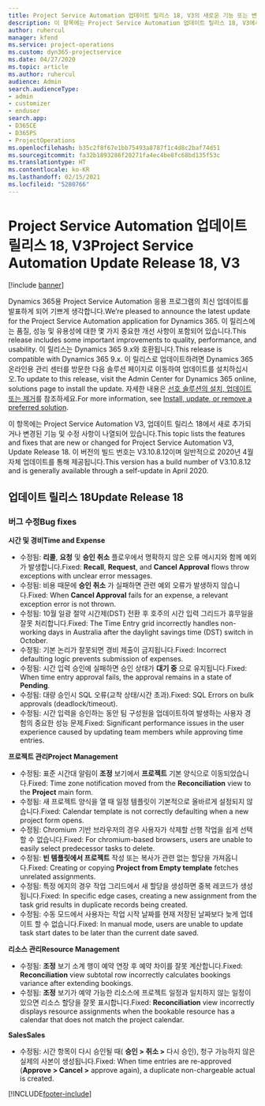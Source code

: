 ```yaml
---
title: Project Service Automation 업데이트 릴리스 18, V3의 새로운 기능 또는 변경된 기능
description: 이 항목에는 Project Service Automation 업데이트 릴리스 18, V3에서 사용할 수 있는 기능 및 수정 사항이 나열되어 있습니다.
author: ruhercul
manager: kfend
ms.service: project-operations
ms.custom: dyn365-projectservice
ms.date: 04/27/2020
ms.topic: article
ms.author: ruhercul
audience: Admin
search.audienceType:
- admin
- customizer
- enduser
search.app:
- D365CE
- D365PS
- ProjectOperations
ms.openlocfilehash: b35c2f8f67e1bb75493a8787f1c4d8c2baf74d51
ms.sourcegitcommit: fa32b1893286f20271fa4ec4be8fc68bd135f53c
ms.translationtype: HT
ms.contentlocale: ko-KR
ms.lasthandoff: 02/15/2021
ms.locfileid: "5280766"
---
```

# <a name="project-service-automation-update-release-18-v3"></a><span data-ttu-id="8b41b-103">Project Service Automation 업데이트 릴리스 18, V3</span><span class="sxs-lookup"><span data-stu-id="8b41b-103">Project Service Automation Update Release 18, V3</span></span>

[!include [banner](../includes/psa-now-project-operations.md)]

<span data-ttu-id="8b41b-104">Dynamics 365용 Project Service Automation 응용 프로그램의 최신 업데이트를 발표하게 되어 기쁘게 생각합니다.</span><span class="sxs-lookup"><span data-stu-id="8b41b-104">We’re pleased to announce the latest update for the Project Service Automation application for Dynamics 365.</span></span> <span data-ttu-id="8b41b-105">이 릴리스에는 품질, 성능 및 유용성에 대한 몇 가지 중요한 개선 사항이 포함되어 있습니다.</span><span class="sxs-lookup"><span data-stu-id="8b41b-105">This release includes some important improvements to quality, performance, and usability.</span></span> <span data-ttu-id="8b41b-106">이 릴리스는 Dynamics 365 9.x와 호환됩니다.</span><span class="sxs-lookup"><span data-stu-id="8b41b-106">This release is compatible with Dynamics 365 9.x.</span></span> <span data-ttu-id="8b41b-107">이 릴리스로 업데이트하려면 Dynamics 365 온라인용 관리 센터를 방문한 다음 솔루션 페이지로 이동하여 업데이트를 설치하십시오.</span><span class="sxs-lookup"><span data-stu-id="8b41b-107">To update to this release, visit the Admin Center for Dynamics 365 online, solutions page to install the update.</span></span> <span data-ttu-id="8b41b-108">자세한 내용은 [선호 솔루션의 설치, 업데이트 또는 제거](https://docs.microsoft.com/power-platform/admin/install-remove-preferred-solution)를 참조하세요.</span><span class="sxs-lookup"><span data-stu-id="8b41b-108">For more information, see [Install, update, or remove a preferred solution](https://docs.microsoft.com/power-platform/admin/install-remove-preferred-solution).</span></span>

<span data-ttu-id="8b41b-109">이 항목에는 Project Service Automation V3, 업데이트 릴리스 18에서 새로 추가되거나 변경된 기능 및 수정 사항이 나열되어 있습니다.</span><span class="sxs-lookup"><span data-stu-id="8b41b-109">This topic lists the features and fixes that are new or changed for Project Service Automation V3, Update Release 18.</span></span> <span data-ttu-id="8b41b-110">이 버전의 빌드 번호는 V3.10.8.12이며 일반적으로 2020년 4월 자체 업데이트를 통해 제공됩니다.</span><span class="sxs-lookup"><span data-stu-id="8b41b-110">This version has a build number of V3.10.8.12 and is generally available through a self-update in April 2020.</span></span>

## <a name="update-release-18"></a><span data-ttu-id="8b41b-111">업데이트 릴리스 18</span><span class="sxs-lookup"><span data-stu-id="8b41b-111">Update Release 18</span></span>

### <a name="bug-fixes"></a><span data-ttu-id="8b41b-112">버그 수정</span><span class="sxs-lookup"><span data-stu-id="8b41b-112">Bug fixes</span></span>

<span data-ttu-id="8b41b-113">**시간 및 경비**</span><span class="sxs-lookup"><span data-stu-id="8b41b-113">**Time and Expense**</span></span>

- <span data-ttu-id="8b41b-114">수정됨: **리콜**, **요청** 및 **승인 취소** 플로우에서 명확하지 않은 오류 메시지와 함께 예외가 발생합니다.</span><span class="sxs-lookup"><span data-stu-id="8b41b-114">Fixed: **Recall**, **Request**, and **Cancel Approval** flows throw exceptions with unclear error messages.</span></span>
- <span data-ttu-id="8b41b-115">수정됨: 비용 때문에 **승인 취소** 가 실패하면 관련 예외 오류가 발생하지 않습니다.</span><span class="sxs-lookup"><span data-stu-id="8b41b-115">Fixed: When **Cancel Approval** fails for an expense, a relevant exception error is not thrown.</span></span>
- <span data-ttu-id="8b41b-116">수정됨: 10월 일광 절약 시간제(DST) 전환 후 호주의 시간 입력 그리드가 휴무일을 잘못 처리합니다.</span><span class="sxs-lookup"><span data-stu-id="8b41b-116">Fixed: The Time Entry grid incorrectly handles non-working days in Australia after the daylight savings time (DST) switch in October.</span></span>
- <span data-ttu-id="8b41b-117">수정됨: 기본 논리가 잘못되면 경비 제출이 금지됩니다.</span><span class="sxs-lookup"><span data-stu-id="8b41b-117">Fixed: Incorrect defaulting logic prevents submission of expenses.</span></span>
- <span data-ttu-id="8b41b-118">수정됨: 시간 입력 승인에 실패하면 승인 상태가 **대기 중** 으로 유지됩니다.</span><span class="sxs-lookup"><span data-stu-id="8b41b-118">Fixed: When time entry approval fails, the approval remains in a state of **Pending**.</span></span>
- <span data-ttu-id="8b41b-119">수정됨: 대량 승인시 SQL 오류(교착 상태/시간 초과).</span><span class="sxs-lookup"><span data-stu-id="8b41b-119">Fixed: SQL Errors on bulk approvals (deadlock/timeout).</span></span>
- <span data-ttu-id="8b41b-120">수정됨: 시간 입력을 승인하는 동안 팀 구성원을 업데이트하여 발생하는 사용자 경험의 중요한 성능 문제.</span><span class="sxs-lookup"><span data-stu-id="8b41b-120">Fixed: Significant performance issues in the user experience caused by updating team members while approving time entries.</span></span>

<span data-ttu-id="8b41b-121">**프로젝트 관리**</span><span class="sxs-lookup"><span data-stu-id="8b41b-121">**Project Management**</span></span>

- <span data-ttu-id="8b41b-122">수정됨: 표준 시간대 알림이 **조정** 보기에서 **프로젝트** 기본 양식으로 이동되었습니다.</span><span class="sxs-lookup"><span data-stu-id="8b41b-122">Fixed: Time zone notification moved from the **Reconciliation** view to the **Project** main form.</span></span>
- <span data-ttu-id="8b41b-123">수정됨: 새 프로젝트 양식을 열 때 일정 템플릿이 기본적으로 올바르게 설정되지 않습니다.</span><span class="sxs-lookup"><span data-stu-id="8b41b-123">Fixed: Calendar template is not correctly defaulting when a new project form opens.</span></span>
- <span data-ttu-id="8b41b-124">수정됨: Chromium 기반 브라우저의 경우 사용자가 삭제할 선행 작업을 쉽게 선택할 수 없습니다.</span><span class="sxs-lookup"><span data-stu-id="8b41b-124">Fixed: For chromium-based browsers, users are unable to easily select predecessor tasks to delete.</span></span>
- <span data-ttu-id="8b41b-125">수정됨: **빈 템플릿에서 프로젝트** 작성 또는 복사가 관련 없는 할당을 가져옵니다.</span><span class="sxs-lookup"><span data-stu-id="8b41b-125">Fixed: Creating or copying **Project from Empty template** fetches unrelated assignments.</span></span>
- <span data-ttu-id="8b41b-126">수정됨: 특정 에지의 경우 작업 그리드에서 새 할당을 생성하면 중복 레코드가 생성됩니다.</span><span class="sxs-lookup"><span data-stu-id="8b41b-126">Fixed: In specific edge cases, creating a new assignment from the task grid results in duplicate records being created.</span></span>
- <span data-ttu-id="8b41b-127">수정됨: 수동 모드에서 사용자는 작업 시작 날짜를 현재 저장된 날짜보다 늦게 업데이트 할 수 없습니다.</span><span class="sxs-lookup"><span data-stu-id="8b41b-127">Fixed: In manual mode, users are unable to update task start dates to be later than the current date saved.</span></span>

<span data-ttu-id="8b41b-128">**리소스 관리**</span><span class="sxs-lookup"><span data-stu-id="8b41b-128">**Resource Management**</span></span>

- <span data-ttu-id="8b41b-129">수정됨: **조정** 보기 소계 행이 예약 연장 후 예약 차이를 잘못 계산합니다.</span><span class="sxs-lookup"><span data-stu-id="8b41b-129">Fixed: **Reconciliation** view subtotal row incorrectly calculates bookings variance after extending bookings.</span></span>
- <span data-ttu-id="8b41b-130">수정됨: **조정** 보기가 예약 가능한 리소스에 프로젝트 일정과 일치하지 않는 일정이 있으면 리소스 할당을 잘못 표시합니다.</span><span class="sxs-lookup"><span data-stu-id="8b41b-130">Fixed: **Reconciliation** view incorrectly displays resource assignments when the bookable resource has a calendar that does not match the project calendar.</span></span>

<span data-ttu-id="8b41b-131">**Sales**</span><span class="sxs-lookup"><span data-stu-id="8b41b-131">**Sales**</span></span>

- <span data-ttu-id="8b41b-132">수정됨: 시간 항목이 다시 승인될 때( **승인 > 취소 >** 다시 승인), 청구 가능하지 않은 실제의 사본이 생성됩니다.</span><span class="sxs-lookup"><span data-stu-id="8b41b-132">Fixed: When time entries are re-approved (**Approve > Cancel >** approve again), a duplicate non-chargeable actual is created.</span></span>


[!INCLUDE[footer-include](../includes/footer-banner.md)]